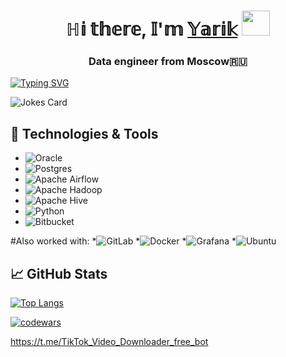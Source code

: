 <h1 align="center">ℍ𝕚 𝕥𝕙𝕖𝕣𝕖, 𝕀'𝕞 <a href="https://www.instagram.com/aguynamedyarik?igsh=MXhkcmtuczg1a2R2ag%3D%3D&utm_source=qr" target="_blank">𝕐𝕒𝕣𝕚𝕜</a> 
<img src="https://github.com/blackcater/blackcater/raw/main/images/Hi.gif" width="45" height="40"><h3 align="center">Data engineer from Moscow🇷🇺</h3>

<a href="https://git.io/typing-svg"><img src="https://readme-typing-svg.herokuapp.com?font=Fira+Code&pause=1000&random=false&width=435&lines=Nice+to+see+ya,+friend" alt="Typing SVG" /></a>



<img src="https://readme-jokes.vercel.app/api" alt="Jokes Card" />


## 🔧 Technologies & Tools
* ![Oracle](https://img.shields.io/badge/Oracle-F80000?style=for-the-badge&logo=oracle&logoColor=white)
* ![Postgres](https://img.shields.io/badge/postgres-%23316192.svg?style=for-the-badge&logo=postgresql&logoColor=white)
* ![Apache Airflow](https://img.shields.io/badge/Apache%20Airflow-017CEE?style=for-the-badge&logo=Apache%20Airflow&logoColor=white)
* ![Apache Hadoop](https://img.shields.io/badge/Apache%20Hadoop-66CCFF?style=for-the-badge&logo=apachehadoop&logoColor=black)
* ![Apache Hive](https://img.shields.io/badge/Apache%20Hive-FDEE21?style=for-the-badge&logo=apachehive&logoColor=black)
* ![Python](https://img.shields.io/badge/python-3670A0?style=for-the-badge&logo=python&logoColor=ffdd54)
* ![Bitbucket](https://img.shields.io/badge/bitbucket-%230047B3.svg?style=for-the-badge&logo=bitbucket&logoColor=white)


#Also worked with:
*![GitLab](https://img.shields.io/badge/gitlab-%23181717.svg?style=for-the-badge&logo=gitlab&logoColor=white)
*![Docker](https://img.shields.io/badge/docker-%230db7ed.svg?style=for-the-badge&logo=docker&logoColor=white)
*![Grafana](https://img.shields.io/badge/grafana-%23F46800.svg?style=for-the-badge&logo=grafana&logoColor=white)
*![Ubuntu](https://img.shields.io/badge/Ubuntu-E95420?style=for-the-badge&logo=ubuntu&logoColor=white)




## &#x1f4c8; GitHub Stats
[![Top Langs](https://github-readme-stats.vercel.app/api/top-langs/?username=Yarchez&layout=compact)](https://github.com/anuraghazra/github-readme-stats)

[![codewars](https://www.codewars.com/users/Yarchez/badges/large)](https://www.codewars.com/users/Yarchez)   

https://t.me/TikTok_Video_Downloader_free_bot

